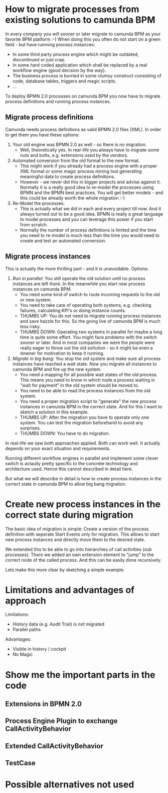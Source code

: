 # How to migrate processes from existing solutions to camunda BPM

In every company you will sooner or later migrate to camunda BPM as your favorite BPM platform :-) When doing this you often do not start on a green field - but have ruinning process instances:
* In some third party process engine which might be outdated, discontinued or just crap.
* In some hard coded application which shall be replaced by a real workflow engine (good decision by the way).
* The business process is burried in  some clumsy construct consisting of code, database tables, triggers and magic scripts.
* ...

To deploy BPMN 2.0 processes on camunda BPM you now have to migrate process definitions and running process instances. 

## Migrate process definitions

Camunda needs process definitions as valid BPMN 2.0 files (XML). In order to get them you have these options:

1. Your old engine was BPMN 2.0 as well - so there is no migration.
   * Well, theoretically yes. In real-life you always have to migrate some nuts and bolts, e.g. extensions used by the vendors.
2. Automated conversion from the old format to the new format.
   * This might work if you already had a process engine with a proper XML format or some magic process mining tool generating meaningful data to create process definitions.
   * However - we never did this in bigger projects and advise against it. Normally it is a really good idea to re-model the processes using BPMN and the BPMN best practices. You will get better models - and this could be already worth the whole migration :-)
3. Re-Model the processes.
   * This is actually what we did in each and every project till now. And it always turned out to be a good idea. BPMN is really a great language to model processes and you can leverage this power if you start from scratch.
   * Normally the number of process definitions is limited and the time you need to re-model is much less than the time you would need to create and test an automated conversion.


## Migrate process instances

This is actually the more thrilling part - and it is unavoidable. Options:

1. *Run in parallel*: You still operate the old solution until no process instances are left there. In the meanwhile you start new process instances on camunda BPM. 
   * You need some kind of switch to route incoming requests to the old or new system.
   * You need to take care of operating both systems, e.g. checking failures, calculating KPI's or doing instance counts.
   * THUMBS UP: You do not need to migrate running process instances and save hazzle for this. So the going live of camunda BPM is much less risky.
   * THUMBS DOWN: Operating two systems in parallel for maybe a long time is quite some effort. You might face problems with the switch sooner or later. And in most companies we were the people were really eager to throw out the old soltution - so it might be even a downer for motivation to keep it running.
2. *Migrate in big bang*: You stop the old system and make sure all process instances have reached a wait state. Now you migrate all instances to camunda BPM and fire up the new system. 
   * You need a mapping for all possible wait states of the old process. This means you need to know in which node a process waiting in "wait for payment" in the old system should be moved to.
   * You need to be able to read the process instances from the old system.
   * You need a proper migration script to "generate" the new process instances in camunda BPM in the correct state. And for this I want to sketch a solution in this example.
   * THUMBS UP: After the migration you have to operate only one system. You can test the migration beforehand to avoid any surprises.
   * THUMBS DOWN: You have to do migration.
   
In real-life we saw both approaches applied. Both can work well. It actually depends on your exact situation and requirements.

Running different workflow engines in parallel and implement some clever switch is actaully pretty specific to the concrete technology and architecture used. Hence this cannot described in detail here.

But what we will describe in detail is how to create process instances in the correct state in camunda BPM to allow big bang migration.



# Create new process instances in the correct state during migration

The basic idea of migration is simple: Create a version of the process definition with seperate Start Events only for migration. This allows to start new process instances and directly move them to the desired state.

We extended this to be able to go into hierarchies of call activities (sub processes). There we added an own extension element to "jump" to the correct node of the called process. And this can be easily done recursively. 

Lets make this more clear by sketching a simple example:




# Limitations and advantages of approach

Limitations:
* History data (e.g. Audit Trail) is *not* migrated
* Parallel paths

Advantages:
* Visible in history / cockpit
* No Magic



# Show me the important parts in the code


## Extensions in BPMN 2.0 

## Process Engine Plugin to exchange CallActivityBehavior

## Extended CallActivityBehavior

## TestCase


# Possible alternatives not used

